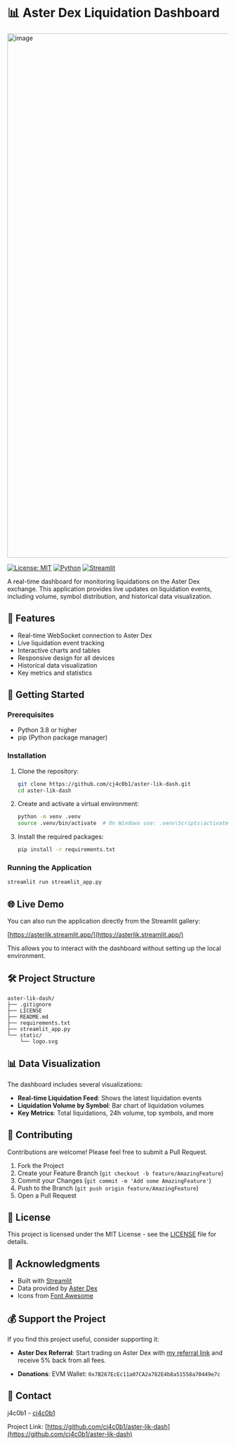 # 📊 Aster Dex Liquidation Dashboard

<img width="1597" height="1194" alt="image" src="https://github.com/user-attachments/assets/27a7b5ed-bcb2-4cae-97e2-cb89b343bd2d" />


[![License: MIT](https://img.shields.io/badge/License-MIT-yellow.svg)](https://opensource.org/licenses/MIT)
[![Python](https://img.shields.io/badge/python-3.8+-blue.svg)](https://www.python.org/downloads/)
[![Streamlit](https://img.shields.io/badge/Streamlit-FF4B4B?logo=streamlit&logoColor=white)](https://streamlit.io/)

A real-time dashboard for monitoring liquidations on the Aster Dex exchange. This application provides live updates on liquidation events, including volume, symbol distribution, and historical data visualization.

## 🌟 Features

- Real-time WebSocket connection to Aster Dex
- Live liquidation event tracking
- Interactive charts and tables
- Responsive design for all devices
- Historical data visualization
- Key metrics and statistics

## 🚀 Getting Started

### Prerequisites

- Python 3.8 or higher
- pip (Python package manager)

### Installation

1. Clone the repository:
   ```bash
   git clone https://github.com/cj4c0b1/aster-lik-dash.git
   cd aster-lik-dash
   ```

2. Create and activate a virtual environment:
   ```bash
   python -m venv .venv
   source .venv/bin/activate  # On Windows use: .venv\Scripts\activate
   ```

3. Install the required packages:
   ```bash
   pip install -r requirements.txt
   ```

### Running the Application

```bash
streamlit run streamlit_app.py
```

## 🌐 Live Demo

You can also run the application directly from the Streamlit gallery:

[https://asterlik.streamlit.app/](https://asterlik.streamlit.app/)

This allows you to interact with the dashboard without setting up the local environment.

## 🛠️ Project Structure

```
aster-lik-dash/
├── .gitignore
├── LICENSE
├── README.md
├── requirements.txt
├── streamlit_app.py
└── static/
    └── logo.svg
```

## 📊 Data Visualization

The dashboard includes several visualizations:

- **Real-time Liquidation Feed**: Shows the latest liquidation events
- **Liquidation Volume by Symbol**: Bar chart of liquidation volumes
- **Key Metrics**: Total liquidations, 24h volume, top symbols, and more

## 🤝 Contributing

Contributions are welcome! Please feel free to submit a Pull Request.

1. Fork the Project
2. Create your Feature Branch (`git checkout -b feature/AmazingFeature`)
3. Commit your Changes (`git commit -m 'Add some AmazingFeature'`)
4. Push to the Branch (`git push origin feature/AmazingFeature`)
5. Open a Pull Request

## 📄 License

This project is licensed under the MIT License - see the [LICENSE](LICENSE) file for details.

## 🙏 Acknowledgments

- Built with [Streamlit](https://streamlit.io/)
- Data provided by [Aster Dex](https://www.asterdex.com/)
- Icons from [Font Awesome](https://fontawesome.com/)

## 💰 Support the Project

If you find this project useful, consider supporting it:

- **Aster Dex Referral**: Start trading on Aster Dex with [my referral link](https://www.asterdex.com/en/referral/183633) and receive 5% back from all fees.

- **Donations**: EVM Wallet: `0x7B267EcEc11a07CA2a782E4b8a51558a70449e7c`

## 📧 Contact

j4c0b1 - [cj4c0b1](https://github.com/cj4c0b1)

Project Link: [https://github.com/cj4c0b1/aster-lik-dash](https://github.com/cj4c0b1/aster-lik-dash)
